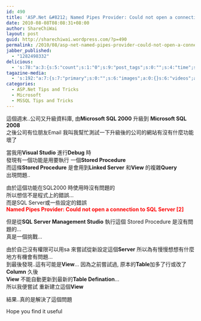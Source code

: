 ```yaml
---
id: 490
title: 'ASP.Net &#8212; Named Pipes Provider: Could not open a connection to SQL Server [2]'
date: 2010-08-08T08:08:31+08:00
author: ShareChiWai
layout: post
guid: http://sharechiwai.wordpress.com/?p=490
permalink: /2010/08/asp-net-named-pipes-provider-could-not-open-a-connection-to-sql-server-2/
jabber_published:
  - "1282498332"
delicious:
  - 's:78:"a:3:{s:5:"count";s:1:"0";s:9:"post_tags";s:0:"";s:4:"time";s:10:"1282653842";}";'
tagazine-media:
  - 's:192:"a:7:{s:7:"primary";s:0:"";s:6:"images";a:0:{}s:6:"videos";a:0:{}s:11:"image_count";s:1:"0";s:6:"author";s:8:"15700447";s:7:"blog_id";s:8:"15180134";s:9:"mod_stamp";s:19:"2010-08-22 17:32:11";}";'
categories:
  - ASP.Net Tips and Tricks
  - Microsoft
  - MSSQL Tips and Tricks
---
```

這個週末..公司又升級資料庫, 由**Microsoft SQL 2000** 升級到 **Microsoft SQL 2008**  
之後公司有位朋友Email 我叫我幫忙測試一下升級後的公司的網站有沒有什麼功能壞了

當我用**Visual Studio** 進行**Debug** 時  
發現有一個功能是用要執行 一個**Stored Procedure**  
而這條**Stored Procedure** 是會用到**Linked Server** 和**View** 的複雜**Query**  
出現問題..

由於這個功能在SQL2000 時使用時沒有問題的  
所以想信不是程式上的錯誤&#8230;  
而是SQL Server或一些設定的錯誤  
<span style="color: #ff0000;"><strong>Named Pipes Provider: Could not open a connection to SQL Server [2]</strong></span>

但是從**SQL Server Management Studio** 執行這個 Stored Procedure 是沒有問題的&#8230;  
真是一個挑戰&#8230;

由於自己沒有權限可以用sa 來嘗試從新設定這個**Server** 所以為有慢慢想想有什麼地方有機會有問題&#8230;  
到最後發現..這有可能是**View**&#8230; 因為之前嘗試過, 原本的**Table**加多了行或改了**Column** 久後  
**View** 不能自動更新到最新的**Table Defination**&#8230;  
所以我便嘗試 重新建立這個**View**

結果..真的是解決了這個問題

Hope you find it useful